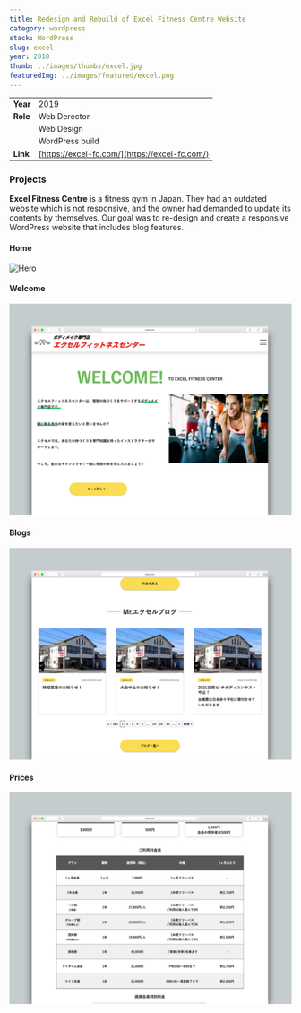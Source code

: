 ```yaml
---
title: Redesign and Rebuild of Excel Fitness Centre Website
category: wordpress
stack: WordPress
slug: excel
year: 2018
thumb: ../images/thumbs/excel.jpg
featuredImg: ../images/featured/excel.png
---
```


|          |                                                |
| -------- | ---------------------------------------------- |
| **Year** | 2019                                           |
| **Role** | Web Derector                                   |
|          | Web Design                                     |
|          | WordPress build                                |
| **Link** | [https://excel-fc.com/](https://excel-fc.com/) |

### Projects

**Excel Fitness Centre** is a fitness gym in Japan. They had an outdated website which is not responsive, and the owner had demanded to update its contents by themselves. Our goal was to re-design and create a responsive WordPress website that includes blog features.

#### Home

![Hero](../images/featured/excel2.png)

#### Welcome

![welcome](../images/featured/excel3.png)

#### Blogs

![Image of screen](../images/featured/excel4.png)

#### Prices

![prices](../images/featured/excel5.png)
